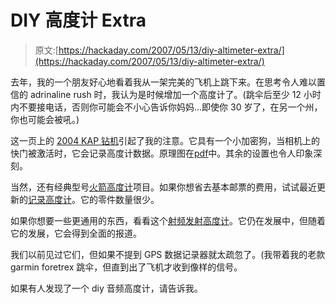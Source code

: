 # DIY 高度计 Extra

> 原文:[https://hackaday.com/2007/05/13/diy-altimeter-extra/](https://hackaday.com/2007/05/13/diy-altimeter-extra/)

去年，我的一个朋友好心地看着我从一架完美的飞机上跳下来。在思考令人难以置信的 adrinaline rush 时，我认为是时候增加一个高度计了。(跳伞后至少 12 小时内不要接电话，否则你可能会不小心告诉你妈妈…即使你 30 岁了，在另一个州，你也可能会被吼。)

这一页上的 [2004 KAP 钻机](http://www.gentles.info/KAP/rig04/index.htm)引起了我的注意。它具有一个小加密狗，当相机上的快门被激活时，它会记录高度计数据。原理图在[pdf](http://www.gentles.info/KAP/rig04/RIG04.pdf)中。其余的设置也令人印象深刻。

当然，还有经典型号[火箭高度计](http://www.rocket-roar.com/rap/alt.html)项目。如果你想省去基本邮票的费用，试试最近更新的[记录高度计](http://www.jbgizmo.com/page27.htm)。它的零件数量很少。

如果你想要一些更通用的东西，看看这个[射频发射高度计](http://www.trash.net/~luethi/microchip/projects/alti/alti.html)。它仍在发展中，但随着它的发展，它会得到全面的报道。

我们以前见过它们，但如果不提到 GPS 数据记录器就太疏忽了。(我带着我的老款 garmin foretrex 跳伞，但直到出了飞机才收到像样的信号。

如果有人发现了一个 diy 音频高度计，请告诉我。